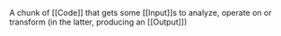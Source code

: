 A chunk of [[Code]] that gets some [[Input]]s to analyze, operate on or transform (in the latter, producing an [[Output]])
